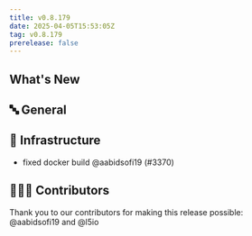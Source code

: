 ```yaml
---
title: v0.8.179
date: 2025-04-05T15:53:05Z
tag: v0.8.179
prerelease: false
---
```


## What's New
## 🔤 General
## 🦴 Infrastructure

- fixed docker build @aabidsofi19 (#3370)

## 👨🏽‍💻 Contributors

Thank you to our contributors for making this release possible:
@aabidsofi19 and @l5io

